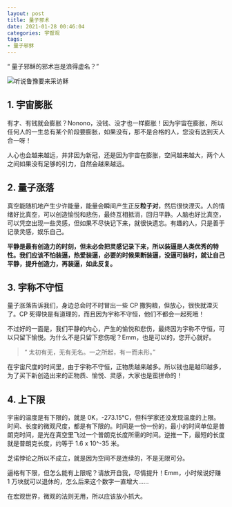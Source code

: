 ```yaml
---
layout: post
title: 量子邪术
date: 2021-01-28 00:46:04
categories: 宇督观
tags:
- 量子邪稣
---
```

“ 量子邪稣的邪术岂是浪得虚名？”

![听说鲁豫要来采访稣](/images/2019/20190207-luyu.jpg)

## 1. 宇宙膨胀

有才、有钱就会膨胀？Nonono，没钱、没才也一样膨胀！因为宇宙在膨胀，所以任何人的一生总有某个阶段要膨胀，如果没有，那不是合格的人，您没有达到天人合一呀！

人心也会越来越远，并非因为新冠，还是因为宇宙在膨胀，空间越来越大，两个人之间如果没有足够的引力，自然会越来越远。

## 2. 量子涨落

真空能随机地产生少许能量，能量会瞬间产生正反**粒子对**，然后很快湮灭。人的情绪好比真空，可以创造愉悦和悲伤，最终互相抵消，回归平静。人脑也好比真空，可以凭空出现一些灵感，但如果不尽快记下来，就很快遗忘。有趣的人，只是善于记录灵感，娱乐自己。

**平静是最有创造力的时刻，但未必会把灵感记录下来，所以装逼是人类优秀的特性。我们应该不怕装逼，热爱装逼，必要的时候果断装逼，没逼可装时，就让自己平静，提升创造力，再装逼，如此反复。**

## 3. 宇称不守恒

量子涨落告诉我们，身边总会时不时冒出一些 CP 撒狗粮，但放心，很快就湮灭了。CP 死得快是有道理的，而且因为宇称不守恒，他们不都会一起死哦！

不过好的一面是，我们平静的内心，产生的愉悦和悲伤，最终因为宇称不守恒，可以只留下愉悦。为什么不是只留下悲伤呢？Emm，也是可以的，您开心就好。

> “ 太初有无，无有无名。一之所起，有一而未形。”

在宇宙尺度的时间里，由于宇称不守恒，正物质越来越多。所以钱也是越印越多，为了买下新创造出来的正物质、愉悦、灵感，大家也是蛮拼命的！

## 4. 上下限

宇宙的温度是有下限的，就是 0K，-273.15°C，但科学家还没发现温度的上限。时间、长度的微观尺度，都是有下限的。时间是一份一份的，最小的时间单位是普朗克时间，是光在真空里飞过一个普朗克长度所需的时间。逆推一下，最短的长度就是普朗克长度，约等于 1.6 x 10^-35 米。

芝诺悖论之所以不成立，就是因为空间不是连续的，不是无限可分。

逼格有下限，但怎么能有上限呢？请放开自我，尽情提升！Emm，小时候说好赚 1 万块就可以退休的，怎么后来这个数字一直增大……

在宏观世界，微观的法则无用，所以应该放小抓大。
